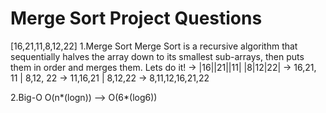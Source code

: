 # Merge Sort Project Questions

[16,21,11,8,12,22] 
1.Merge Sort
  Merge Sort is a recursive algorithm that sequentially halves the array down to its smallest sub-arrays, then puts them in order and merges them. Lets do it!
   -> |16||21||11|  |8|12|22|
          -> 16,21,    11   |   8,12,     22
          -> 11,16,21       |   8,12,22
          -> 8,11,12,16,21,22
          
2.Big-O
O(n*(logn)) --> O(6*(log6))
